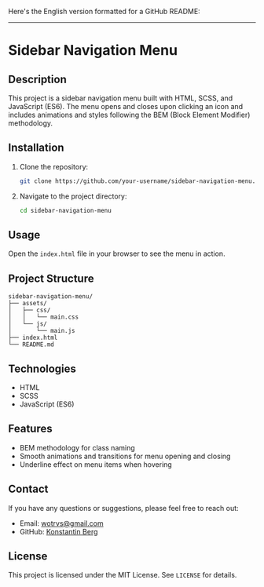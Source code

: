 Here's the English version formatted for a GitHub README:

---

# Sidebar Navigation Menu

## Description
This project is a sidebar navigation menu built with HTML, SCSS, and JavaScript (ES6). The menu opens and closes upon clicking an icon and includes animations and styles following the BEM (Block Element Modifier) methodology.

## Installation

1. Clone the repository:
   ```bash
   git clone https://github.com/your-username/sidebar-navigation-menu.git
   ```

2. Navigate to the project directory:
   ```bash
   cd sidebar-navigation-menu
   ```

## Usage
Open the `index.html` file in your browser to see the menu in action.

## Project Structure

```
sidebar-navigation-menu/
├── assets/
│   ├── css/
│   │   └── main.css
│   └── js/
│       └── main.js
├── index.html
└── README.md
```

## Technologies
- HTML
- SCSS
- JavaScript (ES6)

## Features
- BEM methodology for class naming
- Smooth animations and transitions for menu opening and closing
- Underline effect on menu items when hovering

## Contact
If you have any questions or suggestions, please feel free to reach out:

- Email: wotrvs@gmail.com
- GitHub: [Konstantin Berg](https://github.com/it2konst/)

## License
This project is licensed under the MIT License. See `LICENSE` for details.